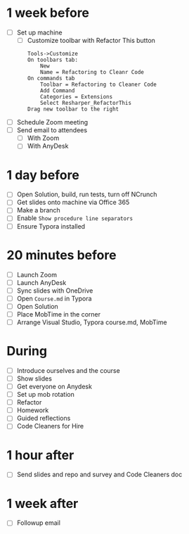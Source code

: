# 1 week before

- [ ] Set up machine
	- [ ] Customize toolbar with Refactor This button
		```
		Tools->Customize
		On toolbars tab:
			New
			Name = Refactoring to Cleanr Code
		On commands tab
			Toolbar = Refactoring to Cleaner Code
			Add Command
			Categories = Extensions
			Select Resharper_RefactorThis
		Drag new toolbar to the right
		```
- [ ] Schedule Zoom meeting
- [ ] Send email to attendees
  - [ ] With Zoom
  - [ ] With AnyDesk

# 1 day before

- [ ] Open Solution, build, run tests, turn off NCrunch
- [ ] Get slides onto machine via Office 365
- [ ] Make a branch
- [ ] Enable `Show procedure line separators`
- [ ] Ensure Typora installed

# 20 minutes before

- [ ] Launch Zoom
- [ ] Launch AnyDesk
- [ ] Sync slides with OneDrive
- [ ] Open `Course.md` in Typora
- [ ] Open Solution
- [ ] Place MobTime in the corner
- [ ] Arrange Visual Studio, Typora course.md, MobTime

# During

- [ ] Introduce ourselves and the course
- [ ] Show slides
- [ ] Get everyone on Anydesk
- [ ] Set up mob rotation
- [ ] Refactor
- [ ] Homework
- [ ] Guided reflections
- [ ] Code Cleaners for Hire

# 1 hour after

- [ ] Send slides and repo and survey and Code Cleaners doc

# 1 week after

- [ ] Followup email

  

